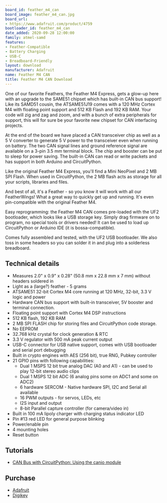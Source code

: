 ```yaml
---
board_id: feather_m4_can
board_image: feather_m4_can.jpg
board_url:
- https://www.adafruit.com/product/4759
bootloader_id: feather_m4_can
date_added: 2020-09-28 12:00:00
family: atmel-samd
features:
- Feather-Compatible
- Battery Charging
- USB-C
- Breadboard-Friendly
layout: download
manufacturer: Adafruit
name: Feather M4 CAN
title: Feather M4 CAN Download
---
```


One of our favorite Feathers, the Feather M4 Express, gets a glow-up here with an upgrade to the SAME51 chipset which has built-in CAN bus support! Like its SAMD51 cousin, the ATSAME51J19 comes with a 120 MHz Cortex M4 with floating point support and 512 KB Flash and 192 KB RAM. Your code will zig and zag and zoom, and with a bunch of extra peripherals for support, this will for sure be your favorite new chipset for CAN interfacing projects.

At the end of the board we have placed a CAN transceiver chip as well as a 5 V converter to generate 5 V power to the transceiver even when running on battery. The two CAN signal lines and ground reference signal are available on a 3-pin 3.5 mm terminal block. The chip and booster can be put to sleep for power saving. The built-in CAN can read or write packets and has support in both Arduino and CircuitPython.

Like the original Feather M4 Express, you'll find a Mini NeoPixel and 2 MB SPI Flash. When used in CircuitPython, the 2 MB flash acts as storage for all your scripts, libraries and files.

And best of all, it's a Feather - so you know it will work with all our FeatherWings! What a great way to quickly get up and running. It's even pin-compatible with the original Feather M4.

Easy reprogramming: the Feather M4 CAN comes pre-loaded with the UF2 bootloader, which looks like a USB storage key. Simply drag firmware on to program, no special tools or drivers needed! It can be used to load up CircuitPython or Arduino IDE (it is bossa-compatible).

Comes fully assembled and tested, with the UF2 USB bootloader. We also toss in some headers so you can solder it in and plug into a solderless breadboard.

## Technical details

* Measures 2.0" x 0.9" x 0.28" (50.8 mm x 22.8 mm x 7 mm) without headers soldered in
* Light as a (large?) feather - 5 grams
* ATSAME51 32-bit Cortex M4 core running at 120 MHz, 32-bit, 3.3 V logic and power
* Hardware CAN bus support with built-in transceiver, 5V booster and terminal connection.
* Floating point support with Cortex M4 DSP instructions
* 512 KB flash, 192 KB RAM
* 2 MB SPI FLASH chip for storing files and CircuitPython code storage.
* No EEPROM
* 32.768 kHz crystal for clock generation & RTC
* 3.3 V regulator with 500 mA peak current output
* USB-C connector for USB native support, comes with USB bootloader and serial port debugging
* Built in crypto engines with AES (256 bit), true RNG, Pubkey controller
* 21 GPIO pins with following capabilities:
  * Dual 1 MSPS 12 bit true analog DAC (A0 and A1) - can be used to play 12-bit stereo audio clips
  * Dual 1 MSPS 12 bit ADC (6 analog pins some on ADC1 and some on ADC2)
  * 6 hardware SERCOM - Native hardware SPI, I2C and Serial all available
  * 16 PWM outputs - for servos, LEDs, etc
  * I2S input and output
  * 8-bit Parallel capture controller (for camera/video in)
* Built in 100 mA lipoly charger with charging status indicator LED
* Pin #13 red LED for general purpose blinking
* Power/enable pin
* 4 mounting holes
* Reset button

## Tutorials

* [CAN Bus with CircuitPython: Using the canio module](https://learn.adafruit.com/using-canio-circuitpython)

## Purchase

* [Adafruit](https://www.adafruit.com/product/4759)
* [Digikey](https://www.adafruit.com/product/4759)
